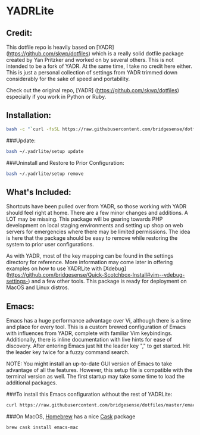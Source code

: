 # YADRLite #

Credit:
---
This dotfile repo is heavily based on [YADR] (https://github.com/skwp/dotfiles) which is a really solid dotfile package created by Yan Pritzker and worked on by several others.  This is not intended to be a fork of YADR.  At the same time, I take no credit here either.  This is just a personal collection of settings from YADR trimmed down considerably for the sake of speed and portability.  

Check out the original repo, [YADR] (https://github.com/skwp/dotfiles) especially if you work in Python or Ruby.


Installation:
---

```bash
bash -c "`curl -fsSL https://raw.githubusercontent.com/bridgesense/dotfiles/master/setup`"
```

###Update:

```bash
bash ~/.yadrlite/setup update
```

###Uninstall and Restore to Prior Configuration:

```bash
bash ~/.yadrlite/setup remove
```


What's Included:
---
Shortcuts have been pulled over from YADR, so those working with YADR should feel right at home.  There are a few minor changes and additions.  A LOT may be missing.  This package will be gearing towards PHP development on local staging environments and setting up shop on web servers for emergencies where there may be limited permissions.  The idea is here that the package should be easy to remove while restoring the system to prior user configurations.

As with YADR, most of the key mapping can be found in the settings directory for reference.  More information may come later in offering examples on how to use YADRLite with [Xdebug] (https://github.com/bridgesense/Quick-Scotchbox-Install#vim--vdebug-settings-) and a few other tools.  This package is ready for deployment on MacOS and Linux distros. 


Emacs:
---
Emacs has a huge performance advantage over Vi, although there is a time and place for every tool.  This is a custom brewed configuration of Emacs with influences from YADR, complete with familiar Vim keybindings.  Additionally, there is inline documentation with live hints for ease of discovery.  After entering Emacs just hit the leader key "," to get started.  Hit the leader key twice for a fuzzy command search.

NOTE: You might install an up-to-date GUI version of Emacs to take advantage of all the features.  However, this setup file is compatible with the terminal version as well.  The first startup may take some time to load the additional packages.

    
###To install this Emacs configuration without the rest of YADRLite:
    
```bash
curl https://raw.githubusercontent.com/bridgesense/dotfiles/master/emacs.init > ~/.emacs    
```

###On MacOS, [Homebrew](https://brew.sh) has a nice [Cask](https://caskroom.github.io) package

```bash
brew cask install emacs-mac
```
